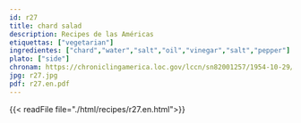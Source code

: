 ```yaml
---
id: r27
title: chard salad
description: Recipes de las Américas
etiquettas: ["vegetarian"]
ingredientes: ["chard","water","salt","oil","vinegar","salt","pepper"]
plato: ["side"]
chronam: https://chroniclingamerica.loc.gov/lccn/sn82001257/1954-10-29/ed-1/seq-5/
jpg: r27.jpg
pdf: r27.en.pdf
---
```


{{< readFile file="./html/recipes/r27.en.html">}}